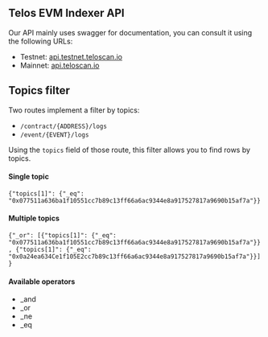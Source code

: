 ## Telos EVM Indexer API

Our API mainly uses swagger for documentation, you can consult it using the following URLs:

- Testnet: [api.testnet.teloscan.io](http://api.testnet.teloscan.io/swagger/)
- Mainnet: [api.teloscan.io](http://api.teloscan.io/swagger/)

## Topics filter

Two routes implement a filter by topics:

- `/contract/{ADDRESS}/logs`
- `/event/{EVENT}/logs`

Using the `topics` field of those route, this filter allows you to find rows by topics.

#### Single topic
`{"topics[1]": {"_eq": "0x077511a636ba1f10551cc7b89c13ff66a6ac9344e8a917527817a9690b15af7a"}}`

#### Multiple topics

`{"_or": [{"topics[1]": {"_eq": "0x077511a636ba1f10551cc7b89c13ff66a6ac9344e8a917527817a9690b15af7a"}}, {"topics[1]": {"_eq": "0x0a24ea634Ce1f105E2cc7b89c13ff66a6ac9344e8a917527817a9690b15af7a"}}]}`

#### Available operators

- _and
- _or
- _ne
- _eq
